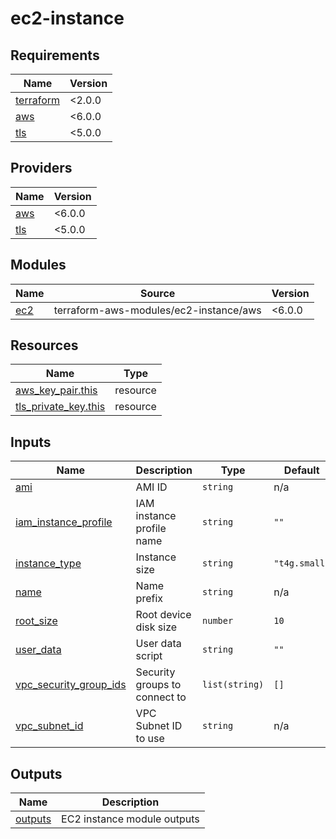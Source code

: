 # ec2-instance

<!-- BEGIN_TF_DOCS -->
## Requirements

| Name | Version |
|------|---------|
| <a name="requirement_terraform"></a> [terraform](#requirement\_terraform) | <2.0.0 |
| <a name="requirement_aws"></a> [aws](#requirement\_aws) | <6.0.0 |
| <a name="requirement_tls"></a> [tls](#requirement\_tls) | <5.0.0 |

## Providers

| Name | Version |
|------|---------|
| <a name="provider_aws"></a> [aws](#provider\_aws) | <6.0.0 |
| <a name="provider_tls"></a> [tls](#provider\_tls) | <5.0.0 |

## Modules

| Name | Source | Version |
|------|--------|---------|
| <a name="module_ec2"></a> [ec2](#module\_ec2) | terraform-aws-modules/ec2-instance/aws | <6.0.0 |

## Resources

| Name | Type |
|------|------|
| [aws_key_pair.this](https://registry.terraform.io/providers/hashicorp/aws/latest/docs/resources/key_pair) | resource |
| [tls_private_key.this](https://registry.terraform.io/providers/hashicorp/tls/latest/docs/resources/private_key) | resource |

## Inputs

| Name | Description | Type | Default | Required |
|------|-------------|------|---------|:--------:|
| <a name="input_ami"></a> [ami](#input\_ami) | AMI ID | `string` | n/a | yes |
| <a name="input_iam_instance_profile"></a> [iam\_instance\_profile](#input\_iam\_instance\_profile) | IAM instance profile name | `string` | `""` | no |
| <a name="input_instance_type"></a> [instance\_type](#input\_instance\_type) | Instance size | `string` | `"t4g.small"` | no |
| <a name="input_name"></a> [name](#input\_name) | Name prefix | `string` | n/a | yes |
| <a name="input_root_size"></a> [root\_size](#input\_root\_size) | Root device disk size | `number` | `10` | no |
| <a name="input_user_data"></a> [user\_data](#input\_user\_data) | User data script | `string` | `""` | no |
| <a name="input_vpc_security_group_ids"></a> [vpc\_security\_group\_ids](#input\_vpc\_security\_group\_ids) | Security groups to connect to | `list(string)` | `[]` | no |
| <a name="input_vpc_subnet_id"></a> [vpc\_subnet\_id](#input\_vpc\_subnet\_id) | VPC Subnet ID to use | `string` | n/a | yes |

## Outputs

| Name | Description |
|------|-------------|
| <a name="output_outputs"></a> [outputs](#output\_outputs) | EC2 instance module outputs |
<!-- END_TF_DOCS -->
